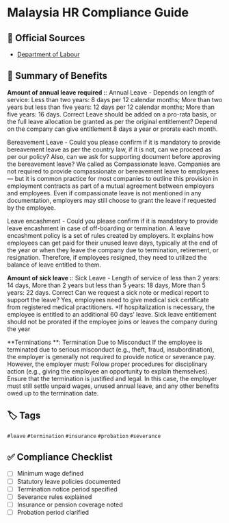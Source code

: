 # Malaysia HR Compliance Guide

## 📜 Official Sources
- [Department of Labour](https://jtksm.mohr.gov.my)

## 🧾 Summary of Benefits
**Amount of annual leave required :**: Annual Leave - 
Depends on length of service: Less than two years: 8 days per 12 calendar months; More than two years but less than five years: 12 days per 12 calendar months; More than five years: 16 days. Correct
Leave should be added on a pro-rata basis, or the full leave allocation be granted as per the original entitlement? Depend on the company can give entitlement 8 days a year or prorate each month.


Bereavement Leave - Could you please confirm if it is mandatory to provide bereavement leave as per the country law, if it is not, can we proceed as per our policy?
Also, can we ask for supporting document before approving the bereavement leave? We called as Compassionate leave. Companies are not required to provide compassionate or bereavement leave to employees — but it is common practice for most companies to outline this provision in employment contracts as part of a mutual agreement between employers and employees. Even if compassionate leave is not mentioned in any documentation, employers may still choose to grant the leave if requested by the employee.

Leave encashment - Could you please confirm if it is mandatory to provide leave encashment in case of off-boarding or termination. 
A leave encashment policy is a set of rules created by employers. It explains how employees can get paid for their unused leave days, typically at the end of the year or when they leave the company due to termination, retirement, or resignation. Therefore, if employees resigned, they need to utilized the balance of leave entitled to them.

**Amount of sick leave :**: Sick Leave - Length of service of less than 2 years: 14 days, More than 2 years but less than 5 years: 18 days, More than 5 years: 22 days. Correct Can we request a sick note or medical report to support the leave? Yes, employees need to give medical sick certificate from registered medical practitioners. *If hospitalization is necessary, the employee is entitled to an additional 60 days’ leave. Sick leave entitlement should not be prorated if the employee joins or leaves the company during the year

**Terminations **: Termination Due to Misconduct
If the employee is terminated due to serious misconduct (e.g., theft, fraud, insubordination), the employer is generally not required to provide notice or severance pay. However, the employer must:
Follow proper procedures for disciplinary action (e.g., giving the employee an opportunity to explain themselves).
Ensure that the termination is justified and legal.
In this case, the employer must still settle unpaid wages, unused annual leave, and any other benefits owed up to the termination date.

## 🏷️ Tags
`#leave` `#termination` `#insurance` `#probation` `#severance`

## ✅ Compliance Checklist
- [ ] Minimum wage defined
- [ ] Statutory leave policies documented
- [ ] Termination notice period specified
- [ ] Severance rules explained
- [ ] Insurance or pension coverage noted
- [ ] Probation period clarified
